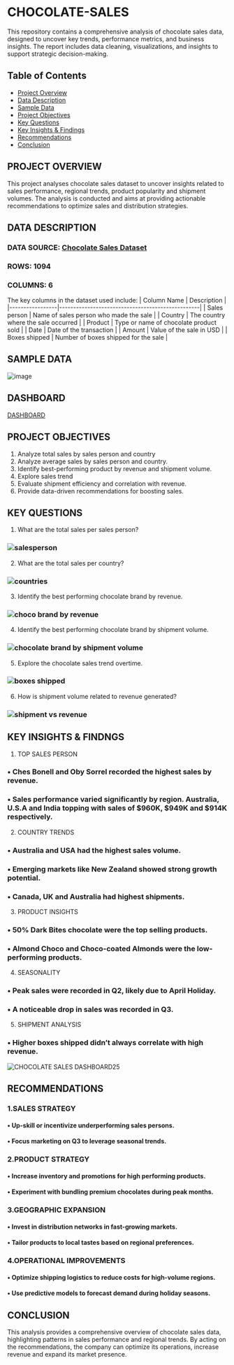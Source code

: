 # CHOCOLATE-SALES
This repository contains a comprehensive analysis of chocolate sales data, designed to uncover key trends, performance metrics, and business insights. The report includes data cleaning, visualizations, and insights to support strategic decision-making.
##  Table of Contents

- [ Project Overview](#project-overview)
- [ Data Description](#️data-description)
- [ Sample Data](#sample-data)
- [ Project Objectives](#project-objectives)
- [ Key Questions](#key-questions)
- [ Key Insights & Findings](#key-insights-&-findings)
- [ Recommendations](#recommendations)
- [ Conclusion](#conclusion)

## PROJECT OVERVIEW
This project analyses chocolate sales dataset to uncover insights related to sales performance, regional trends, product popularity and shipment volumes. The analysis is conducted and aims at providing actionable recommendations to optimize sales and distribution strategies.
## DATA DESCRIPTION
### DATA SOURCE: [ Chocolate Sales Dataset ](https://www.kaggle.com/datasets/atharvasoundankar/chocolate-sales)
### ROWS: 1094
### COLUMNS: 6
The key columns in the dataset used include:
| Column Name     | Description                                      |
|-----------------|--------------------------------------------------|
| Sales person    | Name of sales person who made the sale          |
| Country         | The country where the sale occurred              |
| Product         | Type or name of chocolate product sold           |
| Date            | Date of the transaction                          |
| Amount          | Value of the sale in USD                         |
| Boxes shipped   | Number of boxes shipped for the sale             |

## SAMPLE DATA
![image](https://github.com/user-attachments/assets/3f7131f2-d28a-434f-ba47-d2de2ec5d21c)
## DASHBOARD
[DASHBOARD](https://github.com/dennismogaka/CHOCOLATE-SALES/blob/main/chocolate%20sales%20dashboard.pbix)

## PROJECT OBJECTIVES
1.	Analyze total sales by sales person and country
2.	Analyze average sales by sales person and country.
3.	Identify best-performing product by revenue and shipment volume.
4.	Explore sales trend
5.	Evaluate shipment efficiency and correlation with revenue.
6.	Provide data-driven recommendations for boosting sales.
## KEY QUESTIONS
1.	What are the total sales per sales person?
 ###  ![salesperson](https://github.com/user-attachments/assets/f06f9624-3d44-448b-8c9b-c1e3f187546c)

2.	What are the total sales per country?
 ###  ![countries](https://github.com/user-attachments/assets/602afc3e-898d-494b-815c-2def9e2033f4)

3.	Identify the best performing chocolate brand by revenue.
 ### ![choco brand by revenue](https://github.com/user-attachments/assets/102120b0-c3d4-4230-91e2-2348eaf88687)

4.	Identify the best performing chocolate brand by shipment volume.
 ### ![chocolate brand by shipment volume](https://github.com/user-attachments/assets/779d0047-a36b-49b0-a144-16e06a59555a)

5.	Explore the chocolate sales trend overtime.
 ###  ![boxes shipped](https://github.com/user-attachments/assets/7590723a-21ed-4bd6-a38f-31044bc7b9e1)

6.	How is shipment volume related to revenue generated?
 ### ![shipment vs revenue](https://github.com/user-attachments/assets/c6f55b22-ec5f-488c-b985-99e965e9d4c0)
 
## KEY INSIGHTS & FINDNGS
1.	TOP SALES PERSON
### •	Ches Bonell and Oby Sorrel recorded the highest sales by revenue.
### •	Sales performance varied significantly by region. Australia, U.S.A and India topping with sales of $960K, $949K and $914K respectively.
2.	COUNTRY TRENDS
### •	Australia and USA had the highest sales volume.
### •	Emerging markets like New Zealand showed strong growth potential.
### •	Canada, UK and Australia had highest shipments.
3.	PRODUCT INSIGHTS
### •	50% Dark Bites chocolate were the top selling products.
### •	Almond Choco and Choco-coated Almonds were the low-performing products.
4.	SEASONALITY
### •	Peak sales were recorded in Q2, likely due to April Holiday.
### •	A noticeable drop in sales was recorded in Q3.
5.	SHIPMENT ANALYSIS
### •	Higher boxes shipped didn’t always correlate with high revenue.
![CHOCOLATE SALES DASHBOARD25](https://github.com/user-attachments/assets/778b079a-5074-4829-9cbd-4f0b3e7c96fb)
## RECOMMENDATIONS
### 1.SALES STRATEGY
#### •	Up-skill or incentivize underperforming sales persons.
#### •	Focus marketing on Q3 to leverage seasonal trends.
###	2.PRODUCT STRATEGY
#### •	Increase inventory and promotions for high performing products.
#### •	Experiment with bundling premium chocolates during peak months.
### 3.GEOGRAPHIC EXPANSION
#### •	Invest in distribution networks in fast-growing markets.
#### •	Tailor products to local tastes based on regional preferences.
### 4.OPERATIONAL IMPROVEMENTS
#### •	Optimize shipping logistics to reduce costs for high-volume regions.
#### •	Use predictive models to forecast demand during holiday seasons.

## CONCLUSION
This analysis provides a comprehensive overview of chocolate sales data, highlighting patterns in sales performance and regional trends.
By acting on the recommendations, the company can optimize its operations, increase revenue and expand its market presence.



